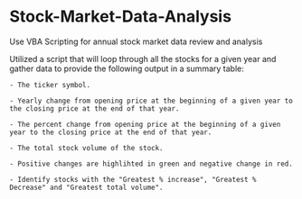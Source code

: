 # Stock-Market-Data-Analysis
Use VBA Scripting for annual stock market data review and analysis

Utilized a script that will loop through all the stocks for a given year and gather data to provide the following output in a summary table:

    - The ticker symbol.
    
    - Yearly change from opening price at the beginning of a given year to the closing price at the end of that year.
    
    - The percent change from opening price at the beginning of a given year to the closing price at the end of that year.
    
    - The total stock volume of the stock.
    
    - Positive changes are highlihted in green and negative change in red.
    
    - Identify stocks with the "Greatest % increase", "Greatest % Decrease" and "Greatest total volume".
